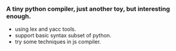 ### A tiny python compiler, just another toy, but interesting enough.

* using lex and yacc tools.
* support basic syntax subset of python.
* try some techniques in js compiler.
